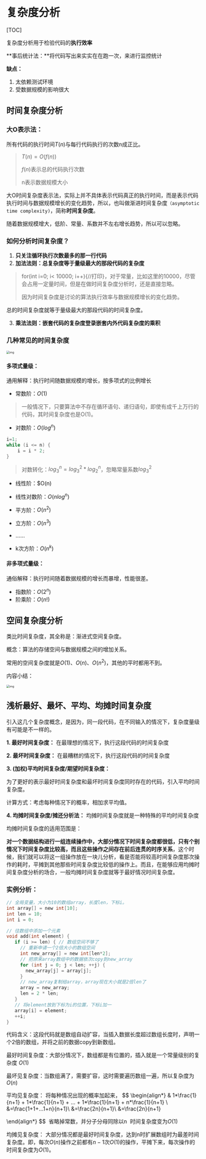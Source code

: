 # 复杂度分析

[TOC]

复杂度分析用于检验代码的**执行效率**



**事后统计法：**将代码写出来实实在在跑一次，来进行监控统计

**缺点：**

1. 太依赖测试环境
2. 受数据规模的影响很大



## 时间复杂度分析

### 大O表示法：

所有代码的执行时间$T(n)$与每行代码执行的次数n成正比。

> $T(n) = O( f(n) )$
>
> $f(n)$表示总的代码执行次数
>
> n表示数据规模大小

大O时间复杂度表示法，实际上并不具体表示代码真正的执行时间，而是表示代码执行时间与数据规模增长的变化趋势，所以，也叫做渐进时间复杂度`（asymptotic time complexity)`，简称**时间复杂度**。



随着数据规模增大，低阶、常量、系数并不左右增长趋势，所以可以忽略。



### 如何分析时间复杂度？

1. **只关注循环执行次数最多的那一行代码**
2. **加法法则：总复杂度等于量级最大的那段代码的复杂度**

> for(int i=0; i< 10000; i++){//打印}，对于常量，比如这里的10000，尽管会占用一定量时间，但是在做时间复杂度分析时，还是直接忽略。
>
> 因为时间复杂度是讨论的算法执行效率与数据规模增长的变化趋势。

总的时间复杂度就等于量级最大的那段代码的时间复杂度。

3. **乘法法则：嵌套代码的复杂度登录嵌套内外代码复杂度的乘积**



### 几种常见的时间复杂度

<img src="img/复杂度分析/3723793cc5c810e9d5b06bc95325bf0a.jpg" alt="img" style="zoom:50%;" />

#### 多项式量级：

通用解释：执行时间随数据规模的增长，按多项式的比例增长

* 常数阶：$O(1)$ 

> 一般情况下，只要算法中不存在循环语句、递归语句，即使有成千上万行的代码，其时间复杂度也是Ο(1)。

* 对数阶：$O(log^n)$

```C
i=1;
while (i <= n) {
	i = i * 2; 
}
```

> 对数转化：$log_3^n = log_3^2 * log_2^n$，忽略常量系数$log_3^2$

* 线性阶：$O(n)

* 线性对数阶：$O(nlog^n)$
* 平方阶：$O(n^2)$
* 立方阶：$O(n^3)$
* ……
* k次方阶：$O(n^k)$

#### 非多项式量级：

通俗解释：执行时间随着数据规模的增长而暴增，性能很差。

* 指数阶：$O(2^n)$
* 阶乘阶：$O(n!)$





## 空间复杂度分析

类比时间复杂度，其全称是：渐进式空间复杂度。

概念：算法的存储空间与数据规模之间的增加关系。

常用的空间复杂度就是$O(1)、O(n)、O(n^2)$，其他的平时都用不到。



内容小结：

<img src="img/复杂度分析/497a3f120b7debee07dc0d03984faf04.jpg" alt="img" style="zoom:50%;" />



## 浅析最好、最坏、平均、均摊时间复杂度

引入这几个复杂度概念，是因为，同一段代码，在不同输入的情况下，复杂度量级有可能是不一样的。

**1. 最好时间复杂度：** 在最理想的情况下，执行这段代码的时间复杂度

**2. 最坏时间复杂度：** 在最糟糕的情况下，执行这段代码的时间复杂度

**3. (加权)平均时间复杂度/期望时间复杂度：** 

为了更好的表示最好时间复杂度和最坏时间复杂度同时存在的代码，引入平均时间复杂度。

计算方式：考虑每种情况下的概率，相加求平均值。



**4. 均摊时间复杂度/摊还分析法：** 均摊时间复杂度就是一种特殊的平均时间复杂度

均摊时间复杂度的适用范围是：

​		**对一个数据结构进行一组连续操作中，大部分情况下时间复杂度都很低，只有个别情况下时间复杂度比较高，而且这些操作之间存在前后连贯的时序关系**，这个时候，我们就可以将这一组操作放在一块儿分析，看是否能将较高时间复杂度那次操作的耗时，平摊到其他那些时间复杂度比较低的操作上。而且，在能够应用均摊时间复杂度分析的场合，一般均摊时间复杂度就等于最好情况时间复杂度。





### 实例分析：



```c
// 全局变量，大小为10的数组array，长度len，下标i。
int array[] = new int[10]; 
int len = 10;
int i = 0;

// 往数组中添加一个元素
void add(int element) {
   if (i >= len) { // 数组空间不够了
     // 重新申请一个2倍大小的数组空间
     int new_array[] = new int[len*2];
     // 把原来array数组中的数据依次copy到new_array
     for (int j = 0; j < len; ++j) {
       new_array[j] = array[j];
     }
     // new_array复制给array，array现在大小就是2倍len了
     array = new_array;
     len = 2 * len;
   }
   // 将element放到下标为i的位置，下标i加一
   array[i] = element;
   ++i;
}	
```



代码含义：这段代码就是数组自动扩容，当插入数据长度超过数组长度时，声明一个2倍的数组，并将之前的数据copy到新数组。



最好时间复杂度：大部分情况下，数组都是有位置的，插入就是一个常量级别的复杂度 $O(1)$

最坏见复杂度：当数组满了，需要扩容，这时需要遍历数组一遍，所以复杂度为 $O(n)$

平均见复杂度： 将每种情况出现的概率加起来，
$$
\begin{align*}
& 1*\frac{1}{n+1} + 1*\frac{1}{n+1} + ... + 1*\frac{1}{n+1} + n*\frac{1}{n+1} \\
&=\frac{1+1+...1+n}{n+1}\\
&=\frac{2n}{n+1}\\
&=\frac{2n}{n+1}

\end{align*}
$$
​		省略掉常数，并分子分母同除以n
​		时间复杂度变为$O( 1 )$

均摊见复杂度： 大部分情况都是最好时间复杂度，达到n时扩展数组时为最差时间复杂度。即，每次$O(n)$操作之前都有$n-1$次$O(1)$的操作，平摊下来，每次操作的时间复杂度为$O(1)$。